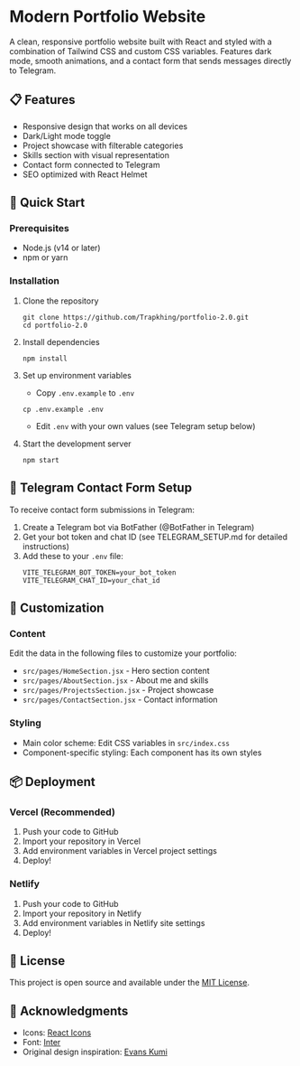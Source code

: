 # Modern Portfolio Website

A clean, responsive portfolio website built with React and styled with a combination of Tailwind CSS and custom CSS variables. Features dark mode, smooth animations, and a contact form that sends messages directly to Telegram.

## 📋 Features

- Responsive design that works on all devices
- Dark/Light mode toggle
- Project showcase with filterable categories
- Skills section with visual representation
- Contact form connected to Telegram
- SEO optimized with React Helmet

## 🚀 Quick Start

### Prerequisites

- Node.js (v14 or later)
- npm or yarn

### Installation

1. Clone the repository
   ```
   git clone https://github.com/Trapkhing/portfolio-2.0.git
   cd portfolio-2.0
   ```

2. Install dependencies
   ```
   npm install
   ```

3. Set up environment variables
   - Copy `.env.example` to `.env`
   ```
   cp .env.example .env
   ```
   - Edit `.env` with your own values (see Telegram setup below)

4. Start the development server
   ```
   npm start
   ```

## 🤖 Telegram Contact Form Setup

To receive contact form submissions in Telegram:

1. Create a Telegram bot via BotFather (@BotFather in Telegram)
2. Get your bot token and chat ID (see TELEGRAM_SETUP.md for detailed instructions)
3. Add these to your `.env` file:
   ```
   VITE_TELEGRAM_BOT_TOKEN=your_bot_token
   VITE_TELEGRAM_CHAT_ID=your_chat_id
   ```

## 🎨 Customization

### Content

Edit the data in the following files to customize your portfolio:

- `src/pages/HomeSection.jsx` - Hero section content
- `src/pages/AboutSection.jsx` - About me and skills
- `src/pages/ProjectsSection.jsx` - Project showcase
- `src/pages/ContactSection.jsx` - Contact information

### Styling

- Main color scheme: Edit CSS variables in `src/index.css`
- Component-specific styling: Each component has its own styles

## 📦 Deployment

### Vercel (Recommended)

1. Push your code to GitHub
2. Import your repository in Vercel
3. Add environment variables in Vercel project settings
4. Deploy!

### Netlify

1. Push your code to GitHub
2. Import your repository in Netlify
3. Add environment variables in Netlify site settings
4. Deploy!

## 📄 License

This project is open source and available under the [MIT License](LICENSE).

## 🙏 Acknowledgments

- Icons: [React Icons](https://react-icons.github.io/react-icons/)
- Font: [Inter](https://fonts.google.com/specimen/Inter)
- Original design inspiration: [Evans Kumi](https://github.com/Trapkhing)
